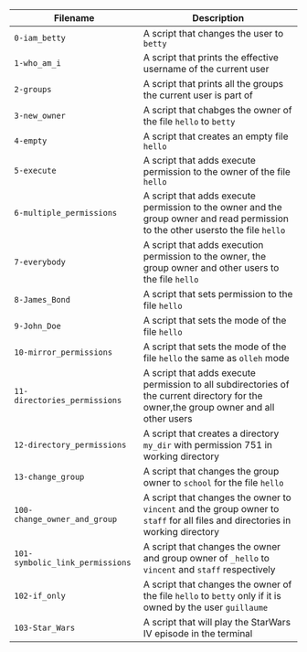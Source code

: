 | Filename | Description |
| ------- | ----------- |
| `0-iam_betty` | A script that changes the user to `betty` |
| `1-who_am_i` | A script that prints the effective username of the current user |
| `2-groups` | A script that prints all the groups the current user is part of |
| `3-new_owner` | A script that chabges the owner of the file `hello` to `betty` |
| `4-empty` | A script that creates an empty file `hello` |
| `5-execute` | A script that adds execute permission to the owner of the file `hello` |
| `6-multiple_permissions` | A script that adds execute permission to the owner and the group owner and read permission to the other usersto the file `hello` |
| `7-everybody` | A script that adds execution permission to the owner, the group owner and other users to the file `hello` |
| `8-James_Bond` | A script that sets permission to the file `hello` |
| `9-John_Doe` | A script that sets the mode of the file `hello` |
| `10-mirror_permissions` | A script that sets the mode of the file `hello` the same as `olleh` mode |
| `11-directories_permissions` | A script that adds execute permission to all subdirectories of the current directory for the owner,the group owner and all other users |
| `12-directory_permissions` | A script that creates a directory `my_dir` with permission 751 in working directory |
| `13-change_group` | A script that changes the group owner to `school` for the file `hello` |
| `100-change_owner_and_group` | A script that changes the owner to `vincent` and the group owner to `staff` for all files and directories in working directory |
| `101-symbolic_link_permissions` | A script that changes the owner and group owner of `_hello` to `vincent` and `staff` respectively |
| `102-if_only` | A script that changes the owner of the file `hello` to `betty` only if it is owned by the user `guillaume` |
| `103-Star_Wars` | A script that will play the StarWars IV episode in the terminal |
